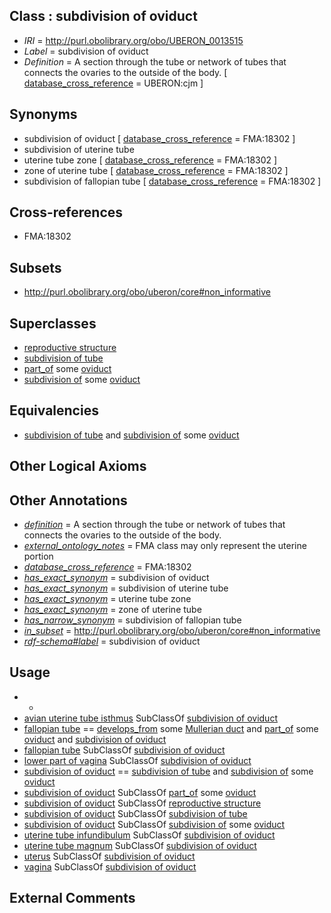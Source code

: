 
## Class : subdivision of oviduct

 * *IRI* = http://purl.obolibrary.org/obo/UBERON_0013515
 * *Label* = subdivision of oviduct
 * *Definition* = A section through the tube or network of tubes that connects the ovaries to the outside of the body. [ [database_cross_reference](../../ef/oboInOwl#hasDbXref.md) = UBERON:cjm ]

## Synonyms

 * subdivision of oviduct [ [database_cross_reference](../../ef/oboInOwl#hasDbXref.md) = FMA:18302 ]
 * subdivision of uterine tube
 * uterine tube zone [ [database_cross_reference](../../ef/oboInOwl#hasDbXref.md) = FMA:18302 ]
 * zone of uterine tube [ [database_cross_reference](../../ef/oboInOwl#hasDbXref.md) = FMA:18302 ]
 * subdivision of fallopian tube [ [database_cross_reference](../../ef/oboInOwl#hasDbXref.md) = FMA:18302 ]

## Cross-references

 * FMA:18302

## Subsets

 * http://purl.obolibrary.org/obo/uberon/core#non_informative

## Superclasses

 * [reproductive structure](../../UBERON/56/UBERON_0005156.md)
 * [subdivision of tube](../../UBERON/22/UBERON_0013522.md)
 * [part_of](../../BFO/50/BFO_0000050.md) some [oviduct](../../UBERON/93/UBERON_0000993.md)
 * [subdivision of](../../core#subdivision/of/core#subdivision_of.md) some [oviduct](../../UBERON/93/UBERON_0000993.md)

## Equivalencies

 * [subdivision of tube](../../UBERON/22/UBERON_0013522.md) and [subdivision of](../../core#subdivision/of/core#subdivision_of.md) some [oviduct](../../UBERON/93/UBERON_0000993.md)

## Other Logical Axioms


## Other Annotations

 * *[definition](../../IAO/15/IAO_0000115.md)* = A section through the tube or network of tubes that connects the ovaries to the outside of the body.
 * *[external_ontology_notes](../../UBPROP/12/UBPROP_0000012.md)* = FMA class may only represent the uterine portion
 * *[database_cross_reference](../../ef/oboInOwl#hasDbXref.md)* = FMA:18302
 * *[has_exact_synonym](../../ym/oboInOwl#hasExactSynonym.md)* = subdivision of oviduct
 * *[has_exact_synonym](../../ym/oboInOwl#hasExactSynonym.md)* = subdivision of uterine tube
 * *[has_exact_synonym](../../ym/oboInOwl#hasExactSynonym.md)* = uterine tube zone
 * *[has_exact_synonym](../../ym/oboInOwl#hasExactSynonym.md)* = zone of uterine tube
 * *[has_narrow_synonym](../../ym/oboInOwl#hasNarrowSynonym.md)* = subdivision of fallopian tube
 * *[in_subset](../../et/oboInOwl#inSubset.md)* = http://purl.obolibrary.org/obo/uberon/core#non_informative
 * *[rdf-schema#label](../../el/rdf-schema#label.md)* = subdivision of oviduct

## Usage

 * -
 * [avian uterine tube isthmus](../../UBERON/19/UBERON_0013519.md) SubClassOf [subdivision of oviduct](../../UBERON/15/UBERON_0013515.md)
 * [fallopian tube](../../UBERON/89/UBERON_0003889.md) == [develops_from](../../RO/02/RO_0002202.md) some [Mullerian duct](../../UBERON/90/UBERON_0003890.md) and [part_of](../../BFO/50/BFO_0000050.md) some [oviduct](../../UBERON/93/UBERON_0000993.md) and [subdivision of oviduct](../../UBERON/15/UBERON_0013515.md)
 * [fallopian tube](../../UBERON/89/UBERON_0003889.md) SubClassOf [subdivision of oviduct](../../UBERON/15/UBERON_0013515.md)
 * [lower part of vagina](../../UBERON/43/UBERON_0015243.md) SubClassOf [subdivision of oviduct](../../UBERON/15/UBERON_0013515.md)
 * [subdivision of oviduct](../../UBERON/15/UBERON_0013515.md) == [subdivision of tube](../../UBERON/22/UBERON_0013522.md) and [subdivision of](../../core#subdivision/of/core#subdivision_of.md) some [oviduct](../../UBERON/93/UBERON_0000993.md)
 * [subdivision of oviduct](../../UBERON/15/UBERON_0013515.md) SubClassOf [part_of](../../BFO/50/BFO_0000050.md) some [oviduct](../../UBERON/93/UBERON_0000993.md)
 * [subdivision of oviduct](../../UBERON/15/UBERON_0013515.md) SubClassOf [reproductive structure](../../UBERON/56/UBERON_0005156.md)
 * [subdivision of oviduct](../../UBERON/15/UBERON_0013515.md) SubClassOf [subdivision of tube](../../UBERON/22/UBERON_0013522.md)
 * [subdivision of oviduct](../../UBERON/15/UBERON_0013515.md) SubClassOf [subdivision of](../../core#subdivision/of/core#subdivision_of.md) some [oviduct](../../UBERON/93/UBERON_0000993.md)
 * [uterine tube infundibulum](../../UBERON/84/UBERON_0003984.md) SubClassOf [subdivision of oviduct](../../UBERON/15/UBERON_0013515.md)
 * [uterine tube magnum](../../UBERON/16/UBERON_0013516.md) SubClassOf [subdivision of oviduct](../../UBERON/15/UBERON_0013515.md)
 * [uterus](../../UBERON/95/UBERON_0000995.md) SubClassOf [subdivision of oviduct](../../UBERON/15/UBERON_0013515.md)
 * [vagina](../../UBERON/96/UBERON_0000996.md) SubClassOf [subdivision of oviduct](../../UBERON/15/UBERON_0013515.md)

## External Comments

